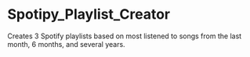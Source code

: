 # Spotipy_Playlist_Creator
Creates 3 Spotify playlists based on most listened to songs from the last month, 6 months, and several years.
